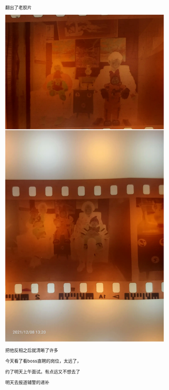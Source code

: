 翻出了老胶片

![](../img/6904315-04c03e5122990d48.jpg)
![](../img/6904315-afd85f4770c05c37.jpg)


把他反相之后就清晰了许多

今天看了看boss直聘的岗位，太远了，

约了明天上午面试。有点远又不想去了

明天去报道辅警的递补
